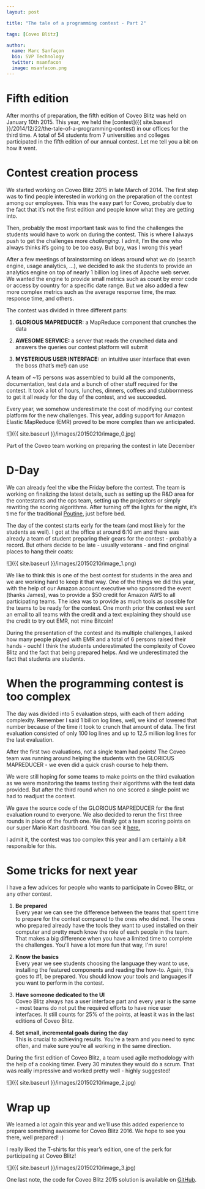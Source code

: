 ```yaml
---
layout: post

title: "The tale of a programming contest - Part 2"

tags: [Coveo Blitz]

author:
  name: Marc Sanfaçon
  bio: SVP Technology
  twitter: msanfacon
  image: msanfacon.png
---
```


# Fifth edition

After months of preparation, the fifth edition of Coveo Blitz was held on January 10th 2015. This year, we held the [contest]({{ site.baseurl }}/2014/12/22/the-tale-of-a-programming-contest) in our offices for the third time. A total of 54 students from 7 universities and colleges participated in the fifth edition of our annual contest. Let me tell you a bit on how it went.

<!-- more -->

# Contest creation process

We started working on Coveo Blitz 2015 in late March of 2014. The first step was to find people interested in working on the preparation of the contest among our employees. This was the easy part for Coveo, probably due to the fact that it’s not the first edition and people know what they are getting into.

Then, probably the most important task was to find the challenges the students would have to work on during the contest. This is where I always push to get the challenges more *challenging*. I admit, I’m the one who always thinks it’s going to be too easy. But boy, was I wrong this year!

After a few meetings of brainstorming on ideas around what we do (search engine, usage analytics, …), we decided to ask the students to provide an analytics engine on top of nearly 1 billion log lines of Apache web server. We wanted the engine to provide small metrics such as count by error code or access by country for a specific date range. But we also added a few more complex metrics such as the average response time, the max response time, and others.


The contest was divided in three different parts:

1. **GLORIOUS MAPREDUCER:** a MapReduce component that crunches the data

2. **AWESOME SERVICE:** a server that reads the crunched data and answers the queries our contest platform will submit

3. **MYSTERIOUS USER INTERFACE:** an intuitive user interface that even the boss (that’s me!) can use

A team of ~15 persons was assembled to build all the components, documentation, test data and a bunch of other stuff required for the contest. It took a lot of hours, lunches, dinners, coffees and stubbornness to get it all ready for the day of the contest, and we succeeded.

Every year, we somehow underestimate the cost of modifying our contest platform for the new challenges. This year, adding support for Amazon Elastic MapReduce (EMR) proved to be more complex than we anticipated.

![]({{ site.baseurl }}/images/20150210/image_0.jpg)

Part of the Coveo team working on preparing the contest in late December

# D-Day

We can already feel the vibe the Friday before the contest. The team is working on finalizing the latest details, such as setting up the R&D area for the contestants and the ops team, setting up the projectors or simply rewriting the scoring algorithms. After turning off the lights for the night, it’s time for the traditional [Poutine](https://www.google.ca/search?tbm=isch&q=poutine#tbm=isch&q=poutine+-vladimir), just before bed.

The day of the contest starts early for the team (and most likely for the students as well). I got at the office at around 6:10 am and there was already a team of student preparing their gears for the contest - probably a record. But others decide to be late - usually veterans - and find original places to hang their coats:

![]({{ site.baseurl }}/images/20150210/image_1.png)

We like to think this is one of the best contest for students in the area and we are working hard to keep it that way. One of the things we did this year, with the help of our Amazon account executive who sponsored the event (thanks James), was to provide a $50 credit for Amazon AWS to all participating teams. The idea was to provide as much tools as possible for the teams to be ready for the contest. One month prior the contest we sent an email to all teams with the credit and a text explaining they should use the credit to try out EMR, not mine Bitcoin!

During the presentation of the contest and its multiple challenges, I asked how many people played with EMR and a total of 6 persons raised their hands - ouch! I think the students underestimated the complexity of Coveo Blitz and the fact that being prepared helps. And we underestimated the fact that students are students.

# When the programming contest is too complex

The day was divided into 5 evaluation steps, with each of them adding complexity. Remember I said 1 billion log lines, well, we kind of lowered that number because of the time it took to crunch that amount of data. The first evaluation consisted of only 100 log lines and up to 12.5 million log lines for the last evaluation.

After the first two evaluations, not a single team had points! The Coveo team was running around helping the students with the GLORIOUS MAPREDUCER - we even did a quick crash course to help them.

We were still hoping for some teams to make points on the third evaluation as we were monitoring the teams testing their algorithms with the test data provided. But after the third round when no one scored a single point we had to readjust the contest.

We gave the source code of the GLORIOUS MAPREDUCER for the first evaluation round to everyone. We also decided to rerun the first three rounds in place of the fourth one. We finally got a team scoring points on our super Mario Kart dashboard. You can see it [here](https://www.youtube.com/watch?v=oZweqCiaWCc#t=260)[.](https://www.youtube.com/watch?v=oZweqCiaWCc#t=260)

I admit it, the contest was too complex this year and I am certainly a bit responsible for this.

# Some tricks for next year

I have a few advices for people who wants to participate in Coveo Blitz, or any other contest.

1. **Be prepared**<br>
Every year we can see the difference between the teams that spent time to prepare for the contest compared to the ones who did not. The ones who prepared already have the tools they want to used installed on their computer and pretty much know the role of each people in the team. That makes a big difference when you have a limited time to complete the challenges.  You'll have a lot more fun that way, I'm sure!

2. **Know the basics**<br>
Every year we see students choosing the language they want to use, installing the featured components and reading the how-to. Again, this goes to #1, be prepared. You should know your tools and languages if you want to perform in the contest.

3. **Have someone dedicated to the UI**<br>
Coveo Blitz always has a user interface part and every year is the same - most teams do not put the required efforts to have nice user interfaces. It still counts for 25% of the points, at least it was in the last editions of Coveo Blitz.

4. **Set small, incremental goals during the day**<br>
This is crucial to achieving results. You're a team and you need to sync often, and make sure you're all working in the same direction.

During the first edition of Coveo Blitz, a team used agile methodology with the help of a cooking timer. Every 30 minutes they would do a scrum. That was really impressive and worked pretty well - highly suggested!

![]({{ site.baseurl }}/images/20150210/image_2.jpg)



# Wrap up

We learned a lot again this year and we’ll use this added experience to prepare something awesome for Coveo Blitz 2016. We hope to see you there, well prepared! :)

I really liked the T-shirts for this year’s edition, one of the perk for participating at Coveo Blitz!

![]({{ site.baseurl }}/images/20150210/image_3.jpg)

One last note, the code for Coveo Blitz 2015 solution is available on [GitHub](https://github.com/Coveo/Blitz-2015).
